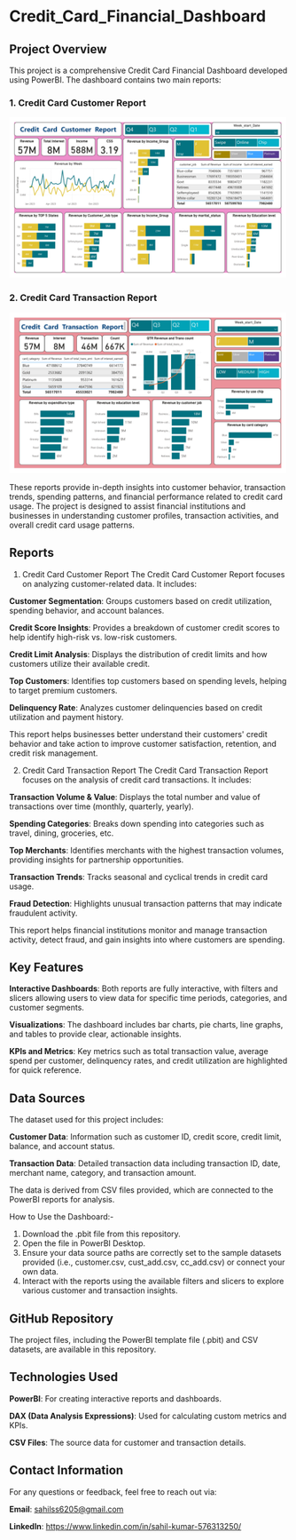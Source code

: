 # Credit_Card_Financial_Dashboard
## Project Overview

This project is a comprehensive Credit Card Financial Dashboard developed using PowerBI. The dashboard contains two main reports:

 ### 1. Credit Card Customer Report
<img src="https://github.com/sahilkumar12334/Credit_Card_Financial_Dashboard/blob/30aab49d606b9aeabb3761d624427fd348222883/Cust_report.jpg" alt="Customer Report" width="500"/>

 ### 2. Credit Card Transaction Report

<img src="https://github.com/sahilkumar12334/Credit_Card_Financial_Dashboard/blob/47b0c54de5f5c2286c36ffe2b924f31765ccfe43/Trans_report.jpg" alt="Customer Report" width="500"/>

These reports provide in-depth insights into customer behavior, transaction trends, spending patterns, and financial performance related to credit card usage. The project is designed to assist financial institutions and businesses in understanding customer profiles, transaction activities, and overall credit card usage patterns.

## Reports 

1. Credit Card Customer Report
The Credit Card Customer Report focuses on analyzing customer-related data. It includes:

**Customer Segmentation**: Groups customers based on credit utilization, spending behavior, and account balances.

**Credit Score Insights**: Provides a breakdown of customer credit scores to help identify high-risk vs. low-risk customers.

**Credit Limit Analysis**: Displays the distribution of credit limits and how customers utilize their available credit.

**Top Customers**: Identifies top customers based on spending levels, helping to target premium customers.

**Delinquency Rate**: Analyzes customer delinquencies based on credit utilization and payment history.

This report helps businesses better understand their customers' credit behavior and take action to improve customer satisfaction, retention, and credit risk management.

2. Credit Card Transaction Report
The Credit Card Transaction Report focuses on the analysis of credit card transactions. It includes:

**Transaction Volume & Value**: Displays the total number and value of transactions over time (monthly, quarterly, yearly).

**Spending Categories**: Breaks down spending into categories such as travel, dining, groceries, etc.

**Top Merchants**: Identifies merchants with the highest transaction volumes, providing insights for partnership opportunities.

**Transaction Trends**: Tracks seasonal and cyclical trends in credit card usage.

**Fraud Detection**: Highlights unusual transaction patterns that may indicate fraudulent activity.

This report helps financial institutions monitor and manage transaction activity, detect fraud, and gain insights into where customers are spending.

## Key Features

**Interactive Dashboards**: Both reports are fully interactive, with filters and slicers allowing users to view data for specific time periods, categories, and customer segments.

**Visualizations**: The dashboard includes bar charts, pie charts, line graphs, and tables to provide clear, actionable insights.

**KPIs and Metrics**: Key metrics such as total transaction value, average spend per customer, delinquency rates, and credit utilization are highlighted for quick reference.

## Data Sources

The dataset used for this project includes:

**Customer Data**: Information such as customer ID, credit score, credit limit, balance, and account status.

**Transaction Data**: Detailed transaction data including transaction ID, date, merchant name, category, and transaction amount.

The data is derived from CSV files provided, which are connected to the PowerBI reports for analysis.

How to Use the Dashboard:-

 1. Download the .pbit file from this repository.
 2. Open the file in PowerBI Desktop.
 3. Ensure your data source paths are correctly set to the sample datasets provided (i.e., customer.csv, cust_add.csv, cc_add.csv) or connect your own data.
 4. Interact with the reports using the available filters and slicers to explore various customer and transaction insights.

   
##   GitHub Repository
   
The project files, including the PowerBI template file (.pbit) and CSV datasets, are available in this repository.



## Technologies Used

**PowerBI**: For creating interactive reports and dashboards.

**DAX (Data Analysis Expressions)**: Used for calculating custom metrics and KPIs.

**CSV Files**: The source data for customer and transaction details.


<!--[Customer Report](https://github.com/sahilkumar12334/Credit_Card_Financial_Dashboard/blob/30aab49d606b9aeabb3761d624427fd348222883/Cust_report.jpg)
![Transaction Report](https://github.com/sahilkumar12334/Credit_Card_Financial_Dashboard/blob/47b0c54de5f5c2286c36ffe2b924f31765ccfe43/Trans_report.jpg)-->
## Contact Information
For any questions or feedback, feel free to reach out via:

**Email**: sahilss6205@gmail.com

**LinkedIn**: https://www.linkedin.com/in/sahil-kumar-576313250/
